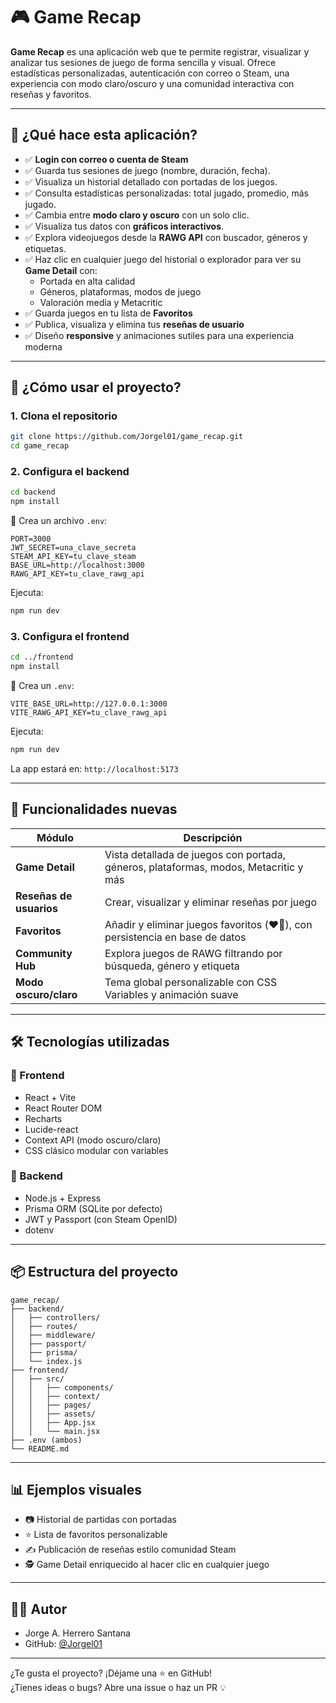 
# 🎮 Game Recap

**Game Recap** es una aplicación web que te permite registrar, visualizar y analizar tus sesiones de juego de forma sencilla y visual. Ofrece estadísticas personalizadas, autenticación con correo o Steam, una experiencia con modo claro/oscuro y una comunidad interactiva con reseñas y favoritos.

---

## 🚀 ¿Qué hace esta aplicación?

- ✅ **Login con correo o cuenta de Steam**
- ✅ Guarda tus sesiones de juego (nombre, duración, fecha).
- ✅ Visualiza un historial detallado con portadas de los juegos.
- ✅ Consulta estadísticas personalizadas: total jugado, promedio, más jugado.
- ✅ Cambia entre **modo claro y oscuro** con un solo clic.
- ✅ Visualiza tus datos con **gráficos interactivos**.
- ✅ Explora videojuegos desde la **RAWG API** con buscador, géneros y etiquetas.
- ✅ Haz clic en cualquier juego del historial o explorador para ver su **Game Detail** con:
  - Portada en alta calidad
  - Géneros, plataformas, modos de juego
  - Valoración media y Metacritic
- ✅ Guarda juegos en tu lista de **Favoritos**
- ✅ Publica, visualiza y elimina tus **reseñas de usuario**
- ✅ Diseño **responsive** y animaciones sutiles para una experiencia moderna

---

## 🧪 ¿Cómo usar el proyecto?

### 1. Clona el repositorio

```bash
git clone https://github.com/Jorgel01/game_recap.git
cd game_recap
```

### 2. Configura el backend

```bash
cd backend
npm install
```

🔑 Crea un archivo `.env`:

```env
PORT=3000
JWT_SECRET=una_clave_secreta
STEAM_API_KEY=tu_clave_steam
BASE_URL=http://localhost:3000
RAWG_API_KEY=tu_clave_rawg_api
```

Ejecuta:

```bash
npm run dev
```

### 3. Configura el frontend

```bash
cd ../frontend
npm install
```

🔑 Crea un `.env`:

```env
VITE_BASE_URL=http://127.0.0.1:3000
VITE_RAWG_API_KEY=tu_clave_rawg_api
```

Ejecuta:

```bash
npm run dev
```

La app estará en: `http://localhost:5173`

---

## 🧩 Funcionalidades nuevas

| Módulo         | Descripción |
|----------------|-------------|
| **Game Detail** | Vista detallada de juegos con portada, géneros, plataformas, modos, Metacritic y más |
| **Reseñas de usuarios** | Crear, visualizar y eliminar reseñas por juego |
| **Favoritos** | Añadir y eliminar juegos favoritos (❤️🤍), con persistencia en base de datos |
| **Community Hub** | Explora juegos de RAWG filtrando por búsqueda, género y etiqueta |
| **Modo oscuro/claro** | Tema global personalizable con CSS Variables y animación suave |

---

## 🛠️ Tecnologías utilizadas

### 🔹 Frontend

- React + Vite
- React Router DOM
- Recharts
- Lucide-react
- Context API (modo oscuro/claro)
- CSS clásico modular con variables

### 🔸 Backend

- Node.js + Express
- Prisma ORM (SQLite por defecto)
- JWT y Passport (con Steam OpenID)
- dotenv

---

## 📦 Estructura del proyecto

```
game_recap/
├── backend/
│   ├── controllers/
│   ├── routes/
│   ├── middleware/
│   ├── passport/
│   ├── prisma/
│   └── index.js
├── frontend/
│   ├── src/
│   │   ├── components/
│   │   ├── context/
│   │   ├── pages/
│   │   ├── assets/
│   │   ├── App.jsx
│   │   └── main.jsx
├── .env (ambos)
└── README.md
```

---

## 📊 Ejemplos visuales

- 📷 Historial de partidas con portadas
- ⭐ Lista de favoritos personalizable
- ✍️ Publicación de reseñas estilo comunidad Steam
- 🕵️ Game Detail enriquecido al hacer clic en cualquier juego

---

## 👨‍💻 Autor

- Jorge A. Herrero Santana  
- GitHub: [@Jorgel01](https://github.com/Jorgel01)

---

¿Te gusta el proyecto? ¡Déjame una ⭐ en GitHub!  
¿Tienes ideas o bugs? Abre una issue o haz un PR 💡
